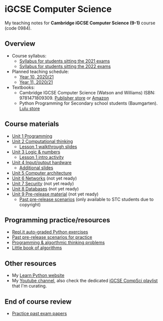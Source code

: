 # iGCSE Computer Science

My teaching notes for  **Cambridge iGCSE Computer Science (9-1)** course (code 0984).

## Overview

* Course syllabus: 
    * [Syllabus for students sitting the 2021 exams](distribute/syllabus-2021.pdf)
    * [Syllabus for students sitting the 2022 exams](distribute/syllabus-2022.pdf)
* Planned teaching schedule: 
    * [Year 10, 2020/21](planner-2020-2021-y10.pdf)
    * [Year 11, 2020/21](planner-2020-2021-y11.pdf)
* Textbooks:
    * Cambridge IGCSE Computer Science (Watson and Williams) ISBN: 9781471809309. [Publisher store](https://www.hoddereducation.co.uk/subjects/ict/products/14-16/cambridge-igcse-computer-science) or [Amazon](https://www.amazon.com/Cambridge-IGCSE-Computer-Science-Watson/dp/1471809307)
    * Python Programming for Secondary school students (Baumgarten). [Lulu store](http://www.lulu.com/shop/paul-baumgarten/python-programming-for-secondary-school-students/paperback/product-24448947.html)

## Course materials

* [Unit 1 Programming](igcse-1-programming.pdf)
* [Unit 2 Computational thinking](igcse-2-computational-thinking.pdf)
    * [Lesson 1 walkthrough slides](igcse-2-computational-thinking-slides.pdf)
* [Unit 3 Logic & numbers](igcse-3-logic-and-numbers.pdf)
    * [Lesson 1 intro activity](igcse-3-intro-activity.pdf)
* [Unit 4 Input/output hardware](igcse-4-io-hardware.pdf)
    * [Additional slides](igcse-4-io-hardware-2019-slides.pdf)
* [Unit 5 Computer architecture](igcse-5-computer-architecture.pdf)
* [Unit 6 Networks](igcse-6-networks.pdf) (not yet ready)
* [Unit 7 Security](igcse-7-security.pdf) (not yet ready)
* [Unit 8 Databases](igcse-5-databases.pdf) (not yet ready)
* [Unit 9 Pre-release material](igcse-9-pre-release.pdf) (not yet ready)
    * [Past pre-release scenarios](https://drive.google.com/drive/folders/19Jy6zoJB3sjAWNPmGRRjx5P-5nKJ3ApQ?usp=sharing) (only available to STC students due to copyright)

## Programming practice/resources

* [Repl.it auto-graded Python exercises](https://repl.it/data/classrooms/share/9d68c5288e184810f61b489d14ccfa54)
* [Past pre-release scenarios for practice](distribute/past-pre-release-scenarios.pdf)
* [Programming & algorthmic thinking problems](https://pbaumgarten.com/problems)
* [Little book of algorithms](http://www.mrlaulearning.com/2019/04/LBOA.html)

## Other resources

* My [Learn Python website](https://pbaumgarten.com/python)
* My [Youtube channel](https://youtube.com/pbaumgarten), also check the dedicated [iGCSE CompSci playlist](https://www.youtube.com/playlist?list=PLM-syYolLbsxQPkjCUOwNAugoldsLyFr2) that I'm curating.

## End of course review

* [Practice past exam papers](https://www.cambridgeinternational.org/programmes-and-qualifications/cambridge-igcse-9-1-computer-science-0984/past-papers/)


